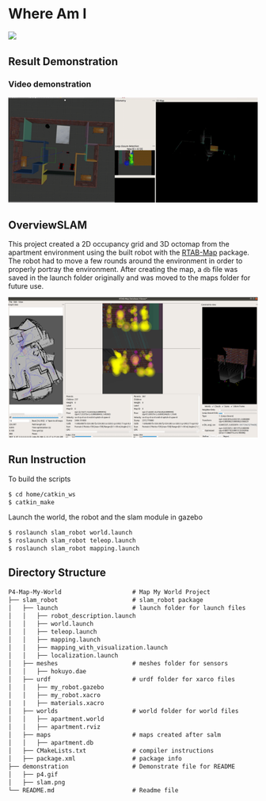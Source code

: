 # Where Am I

[![](https://s3-us-west-1.amazonaws.com/udacity-robotics/Extra+Images/RoboND_flag.png)](http://www.udacity.com/robotics)

## Result Demonstration 

### Video demonstration

 [![Video demonstration](./demonstration/P4.gif)](https://youtu.be/)

## OverviewSLAM

This project created a 2D occupancy grid and 3D octomap from the apartment environment using the built robot with the [RTAB-Map](http://wiki.ros.org/rtabmap_ros) package. The robot had to move a few rounds around the environment in order to properly portray the environment. After creating the map, a `db` file was saved in the launch folder originally and was moved to the maps folder for future use.

![SLAM](./demonstration/slam.png)

## Run Instruction

To build the scripts

```
$ cd home/catkin_ws
$ catkin_make
```

Launch the world, the robot and the slam module in gazebo

```
$ roslaunch slam_robot world.launch
$ roslaunch slam_robot teleop.launch
$ roslaunch slam_robot mapping.launch
```

## Directory Structure

```
P4-Map-My-World                    # Map My World Project
├── slam_robot                     # slam_robot package                   
│   ├── launch                     # launch folder for launch files   
│   │   ├── robot_description.launch
│   │   ├── world.launch
│   │   ├── teleop.launch
│   │   ├── mapping.launch
│   │   ├── mapping_with_visualization.launch
│   │   ├── localization.launch
│   ├── meshes                     # meshes folder for sensors
│   │   ├── hokuyo.dae
│   ├── urdf                       # urdf folder for xarco files
│   │   ├── my_robot.gazebo
│   │   ├── my_robot.xacro
|   |   ├── materials.xacro
│   ├── worlds                     # world folder for world files
│   │   ├── apartment.world
│   │   ├── apartment.rviz
│   ├── maps                       # maps created after salm
│   │   ├── apartment.db
│   ├── CMakeLists.txt             # compiler instructions
│   ├── package.xml                # package info 
├── demonstration                  # Demonstrate file for README 
│   ├── p4.gif
│   ├── slam.png
└── README.md                      # Readme file                                          
```